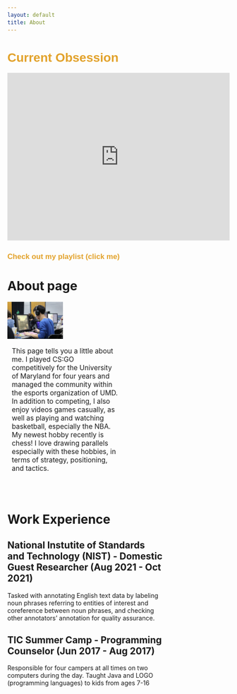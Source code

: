 ```yaml
---
layout: default
title: About
---
```

<div class="embed"> <h1 style="font-family: Arial, Helvetica, sans-serif; color:rgb(226, 162, 43)"> <b> Current Obsession </b> </h1>
<iframe src="https://open.spotify.com/embed/track/6b6VqmlXXyuHqa27DGIHBe" width="100%" height="380" frameBorder="0" allowtransparency="true" allow="encrypted-media"></iframe>
<h1 style="font-family: Arial, Helvetica, sans-serif; color:rgb(226, 162, 43);font-size:120%"> <b onclick="appear()"> Check out my playlist (click me) </b> </h1>
<iframe src="https://open.spotify.com/embed/playlist/1LMHQSsiXkxztN9VXCarNF" width = "300px" height="580" frameBorder="0" allowtransparency="true" allow="encrypted-media" hidden id="appear"></iframe>
</div>

# About page
<script>

    function appear(){

        var element = document.getElementById("appear");

        element.hidden = false;
    }
    </script>


<img style="width: 25%" src="assets/images/andy.jpeg">

<div style = "width: 50%">
<p style = "margin-left: 10px; font-size: 1.1em">
This page tells you a little about me. I played CS:GO competitively for the University of Maryland for four years and managed the community within the esports organization of UMD. In addition to competing, I also enjoy videos games casually, as well as playing and watching basketball, especially the NBA. My newest hobby recently is chess! I love drawing parallels especially with these hobbies, in terms of strategy, positioning, and tactics.</p></div>

<br><br>
# Work Experience
<div style = "width:70%" >
<h2>National Instutite of Standards and Technology (NIST) - Domestic Guest Researcher (Aug 2021 - Oct 2021) </h2>
<p class="tab"> Tasked with annotating English text data by labeling noun phrases referring to entities of interest and coreference between noun phrases, and checking other annotators’ annotation for quality assurance. </p></div>

<div style = "width:70%">
<h2> TIC Summer Camp - Programming Counselor (Jun 2017 - Aug 2017) </h2>
<p class = "tab"> Responsible for four campers at all times on two computers during the day. Taught Java and LOGO (programming languages) to kids from ages 7-16 </p>
</div>
